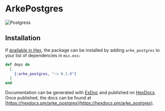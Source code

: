 # ArkePostgres

![Postgress](https://user-images.githubusercontent.com/81776297/233304366-8129d0e6-1f89-4048-9930-bf47d174ffc1.png)

## Installation

If [available in Hex](https://hex.pm/docs/publish), the package can be installed
by adding `arke_postgres` to your list of dependencies in `mix.exs`:

```elixir
def deps do
  [
    {:arke_postgres, "~> 0.1.0"}
  ]
end
```

Documentation can be generated with [ExDoc](https://github.com/elixir-lang/ex_doc)
and published on [HexDocs](https://hexdocs.pm). Once published, the docs can
be found at [https://hexdocs.pm/arke_postgres](https://hexdocs.pm/arke_postgres).

